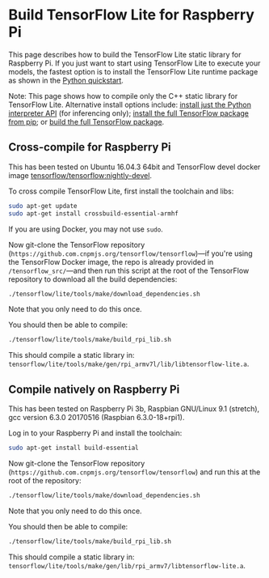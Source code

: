 # Build TensorFlow Lite for Raspberry Pi

This page describes how to build the TensorFlow Lite static library for
Raspberry Pi. If you just want to start using TensorFlow Lite to execute your
models, the fastest option is to install the TensorFlow Lite runtime package as
shown in the [Python quickstart](python.md).

Note: This page shows how to compile only the C++ static library for
TensorFlow Lite. Alternative install options include: [install just the Python
interpreter API](python.md) (for inferencing only); [install the full
TensorFlow package from pip](https://www.tensorflow.org/install/pip);
or [build the full TensorFlow package](
https://www.tensorflow.org/install/source_rpi).


## Cross-compile for Raspberry Pi

This has been tested on Ubuntu 16.04.3 64bit and TensorFlow devel docker image
[tensorflow/tensorflow:nightly-devel](https://hub.docker.com/r/tensorflow/tensorflow/tags/).

To cross compile TensorFlow Lite, first install the toolchain and libs:

```bash
sudo apt-get update
sudo apt-get install crossbuild-essential-armhf
```

If you are using Docker, you may not use `sudo`.

Now git-clone the TensorFlow repository
(`https://github.com.cnpmjs.org/tensorflow/tensorflow`)—if you're using the TensorFlow
Docker image, the repo is already provided in `/tensorflow_src/`—and then run
this script at the root of the TensorFlow repository to download all the
build dependencies:

```bash
./tensorflow/lite/tools/make/download_dependencies.sh
```

Note that you only need to do this once.

You should then be able to compile:

```bash
./tensorflow/lite/tools/make/build_rpi_lib.sh
```

This should compile a static library in:
`tensorflow/lite/tools/make/gen/rpi_armv7l/lib/libtensorflow-lite.a`.


## Compile natively on Raspberry Pi

This has been tested on Raspberry Pi 3b, Raspbian GNU/Linux 9.1 (stretch), gcc version 6.3.0 20170516 (Raspbian 6.3.0-18+rpi1).

Log in to your Raspberry Pi and install the toolchain:

```bash
sudo apt-get install build-essential
```

Now git-clone the TensorFlow repository
(`https://github.com.cnpmjs.org/tensorflow/tensorflow`) and run this at the root of
the repository:

```bash
./tensorflow/lite/tools/make/download_dependencies.sh
```

Note that you only need to do this once.

You should then be able to compile:

```bash
./tensorflow/lite/tools/make/build_rpi_lib.sh
```

This should compile a static library in:
`tensorflow/lite/tools/make/gen/lib/rpi_armv7/libtensorflow-lite.a`.

